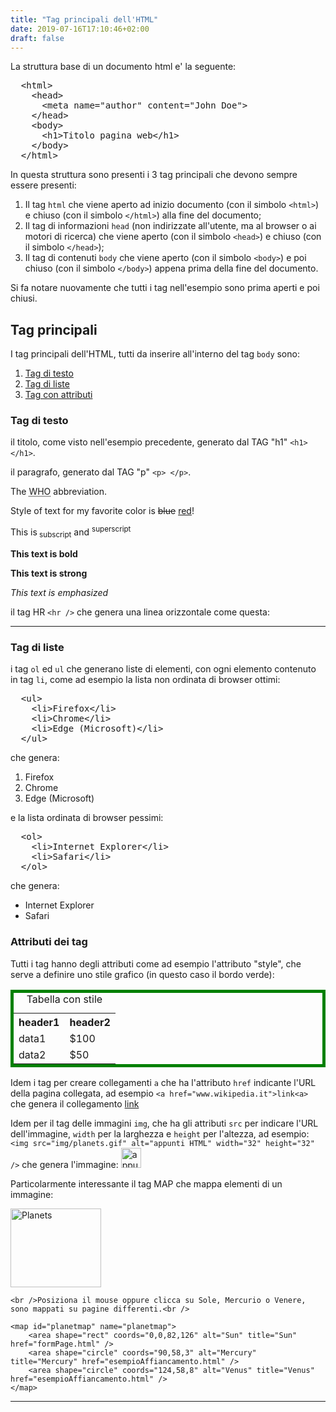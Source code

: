 ```yaml
---
title: "Tag principali dell'HTML"
date: 2019-07-16T17:10:46+02:00
draft: false
---
```



<p>La struttura base di un documento html e' la seguente:</p>
<pre>
  &lt;html&gt;
    &lt;head&gt;
      &lt;meta name="author" content="John Doe"&gt;
    &lt;/head&gt;
    &lt;body&gt;
      &lt;h1&gt;Titolo pagina web&lt;/h1&gt;
    &lt;/body&gt;
  &lt;/html&gt;
</pre>

<p>In questa struttura sono presenti i 3 tag principali che devono sempre essere presenti: </p>
<ol>
    <li>Il tag <code>html</code> che viene aperto ad inizio documento (con il simbolo <code>&lt;html&gt;</code>) e chiuso (con il simbolo <code>&lt;/html&gt;</code>) alla fine del documento;</li>
    <li>Il tag di informazioni <code>head</code> (non indirizzate all'utente, ma al browser o ai motori di ricerca) che viene aperto (con il simbolo <code>&lt;head&gt;</code>) e chiuso (con il simbolo <code>&lt;/head&gt;</code>);</li>
    <li>Il tag di contenuti <code>body</code> che viene aperto (con il simbolo <code>&lt;body&gt;</code>) e poi chiuso (con il simbolo <code>&lt;/body&gt;</code>) appena prima della fine del documento.</li>
</ol>

 <p>Si fa notare nuovamente che tutti i tag nell'esempio sono prima aperti e poi chiusi.</p>

<h2>Tag principali</h2>
<p>I tag principali dell'HTML, tutti da inserire all'interno del tag <code>body</code> sono:</p>

<ol>
    <li><a href="#tagTesto">Tag di testo</a></li>
    <li><a href="#tagListe">Tag di liste</a></li>
    <li><a href="#tagAttr">Tag con attributi</a></li>
</ol>

<h3 id="tagTesto">Tag di testo</h3>

<p>il titolo, come visto nell'esempio precedente, generato dal TAG "h1" <code>&lt;h1&gt; &lt;/h1&gt;</code>.</p>

<p>il paragrafo, generato dal TAG "p" <code>&lt;p&gt; &lt;/p&gt;</code>.</p>

<p>The <abbr title="World Health Organization">WHO</abbr> abbreviation.</p>

<!-- Obsolete TAG <acronym title="as soon as possible">ASAP</acronym> -->

<p>Style of text for my favorite color is <del>blue</del> <ins>red</ins>!</p>

<p>This is<sub> subscript</sub> and <sup>superscript</sup></p>

<p><b>This text is bold</b></p>
<p><strong>This text is strong</strong></p>
<!-- Obsolete TAG <big>This text is big</big> -->
<p><em>This text is emphasized</em></p>

<p>il tag HR <code>&lt;hr /&gt;</code> che genera una linea orizzontale come questa:</p>
<hr />

<h3 id="tagListe">Tag di liste</h3>

<p>i tag <code>ol</code> ed <code>ul</code> che generano liste di elementi, con ogni elemento contenuto in tag <code>li</code>, come ad esempio la lista non ordinata di browser ottimi:</p>
<pre>
  &lt;ul&gt;
    &lt;li&gt;Firefox&lt;/li&gt;
    &lt;li&gt;Chrome&lt;/li&gt;
    &lt;li&gt;Edge (Microsoft)&lt;/li&gt;
  &lt;/ul&gt;
</pre>

che genera:
<ol>
    <li>Firefox</li>
    <li>Chrome</li>
    <li>Edge (Microsoft)</li>
</ol>

<p>e la lista ordinata di browser pessimi:</p>
<pre>
  &lt;ol&gt;
    &lt;li&gt;Internet Explorer&lt;/li&gt;
    &lt;li&gt;Safari&lt;/li&gt;
  &lt;/ol&gt;
</pre>

che genera:
<ul>
    <li>Internet Explorer</li>
    <li>Safari</li>
</ul>

<h3 id="tagAttr">Attributi dei tag</h3>
<p>Tutti i tag hanno degli attributi come ad esempio l'attributo "style", che serve a definire uno stile grafico (in questo caso il bordo verde):</p>
<table style="border: 5px solid green;">
    <caption>Tabella con stile</caption>
    <tr>
        <th>header1</th>
        <th>header2</th>
    </tr>
    <tr>
        <td>data1</td>
        <td>$100</td>
    </tr>
    <tr>
        <td>data2</td>
        <td>$50</td>
    </tr>
</table>

<p>
    Idem i tag per creare collegamenti <code>a</code> che ha l'attributo <code>href</code> indicante l'URL della pagina collegata, ad esempio
    <code>&lt;a href="www.wikipedia.it"&gt;link&lt;a&gt;</code> che genera
    il collegamento <a href="www.wikipedia.it">link</a>
</p>
<p>
    Idem per il tag delle immagini <code>img</code>, che ha gli attributi <code>src</code> per indicare l'URL dell'immagine, <code>width</code> per la larghezza e <code>height</code> per l'altezza, ad esempio:
    <code>&ltimg src="img/planets.gif" alt="appunti HTML" width="32" height="32" /&gt;</code>
    che genera l'immagine:
    <img src="img/planets.gif" alt="appunti HTML" width="32" height="32" />
</p>

<p>Particolarmente interessante il tag MAP che mappa elementi di un immagine:</p>
<p>
    <img src="img/planets.gif" width="145" height="126" alt="Planets" usemap="#planetmap" />

    <br />Posiziona il mouse oppure clicca su Sole, Mercurio o Venere, sono mappati su pagine differenti.<br />

    <map id="planetmap" name="planetmap">
        <area shape="rect" coords="0,0,82,126" alt="Sun" title="Sun" href="formPage.html" />
        <area shape="circle" coords="90,58,3" alt="Mercury" title="Mercury" href="esempioAffiancamento.html" />
        <area shape="circle" coords="124,58,8" alt="Venus" title="Venus" href="esempioAffiancamento.html" />
    </map>
</p>

<hr />
